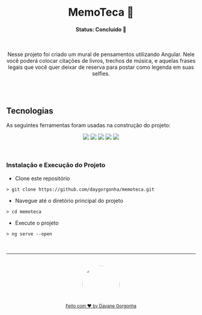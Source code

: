 <h1 align="center">  MemoTeca 💭 </h1>

<h4 align="center"> 
	  Status: Concluido 🚀 
</h4>

<br />

<p align="center">Nesse projeto foi criado um mural de pensamentos utilizando Angular. Nele você poderá colocar citações de livros, trechos de música, e aquelas frases legais que você quer deixar de reserva para postar como legenda em suas selfies.</p>

<br />

<br />

##  Tecnologias

As seguintes ferramentas foram usadas na construção do projeto:

<p align="center">
   <img  src="https://img.shields.io/badge/node.js-6DA55F?style=for-the-badge&logo=node.js&logoColor=white">
  <img  src="https://img.shields.io/badge/-TypeScript-3178C6?&style=for-the-badge&logoColor=fff&logo=TypeScript&logoWidth=25"/>
  <img  src="https://img.shields.io/badge/angular-%23DD0031.svg?style=for-the-badge&logo=angular&logoColor=white"/>
  <img  src="https://img.shields.io/badge/html5-%23E34F26.svg?style=for-the-badge&logo=html5&logoColor=white"/>
  <img  src="https://img.shields.io/badge/css3-%231572B6.svg?style=for-the-badge&logo=css3&logoColor=white"/>

</p>

<br />

### Instalação e Execução do Projeto

- Clone este repositório

```
> git clone https://github.com/daygorgonha/memoteca.git
```

- Navegue até o diretório principal do projeto

```
> cd memoteca
```

- Execute o projeto

```
> ng serve --open
```

<br/>

---

<div align="center">
  <br />
  <a href="https://github.com/daygorgonha">
    <img style="border-radius: 50%;" src="https://avatars.githubusercontent.com/u/97552170?v=4" width="100px;" alt=""/>
    <br />
    <small>Feito com ❤️ by <a href="https://www.linkedin.com/in/dayanegorgonha/">Dayane Gorgonha</a></small>
  </a>
